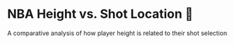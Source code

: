 # NBA Height vs. Shot Location 🏀

A comparative analysis of how player height is related to their shot selection
